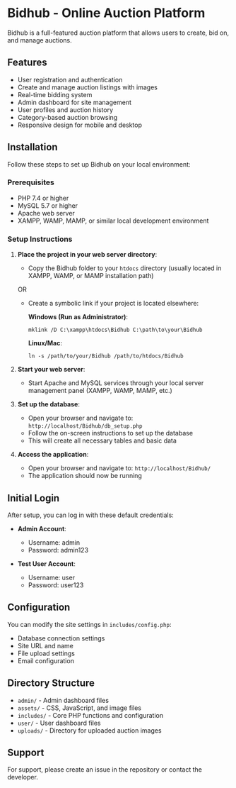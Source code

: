 # Bidhub - Online Auction Platform

Bidhub is a full-featured auction platform that allows users to create, bid on, and manage auctions.

## Features

- User registration and authentication
- Create and manage auction listings with images
- Real-time bidding system
- Admin dashboard for site management
- User profiles and auction history
- Category-based auction browsing
- Responsive design for mobile and desktop

## Installation

Follow these steps to set up Bidhub on your local environment:

### Prerequisites

- PHP 7.4 or higher
- MySQL 5.7 or higher
- Apache web server
- XAMPP, WAMP, MAMP, or similar local development environment

### Setup Instructions

1. **Place the project in your web server directory**:
   - Copy the Bidhub folder to your `htdocs` directory (usually located in XAMPP, WAMP, or MAMP installation path)

   OR

   - Create a symbolic link if your project is located elsewhere:
     
     **Windows (Run as Administrator)**:
     ```
     mklink /D C:\xampp\htdocs\Bidhub C:\path\to\your\Bidhub
     ```
     
     **Linux/Mac**:
     ```
     ln -s /path/to/your/Bidhub /path/to/htdocs/Bidhub
     ```

2. **Start your web server**: 
   - Start Apache and MySQL services through your local server management panel (XAMPP, WAMP, MAMP, etc.)

3. **Set up the database**:
   - Open your browser and navigate to: `http://localhost/Bidhub/db_setup.php`
   - Follow the on-screen instructions to set up the database
   - This will create all necessary tables and basic data

4. **Access the application**:
   - Open your browser and navigate to: `http://localhost/Bidhub/`
   - The application should now be running

## Initial Login

After setup, you can log in with these default credentials:

- **Admin Account**:
  - Username: admin
  - Password: admin123

- **Test User Account**:
  - Username: user
  - Password: user123

## Configuration

You can modify the site settings in `includes/config.php`:

- Database connection settings
- Site URL and name
- File upload settings
- Email configuration

## Directory Structure

- `admin/` - Admin dashboard files
- `assets/` - CSS, JavaScript, and image files
- `includes/` - Core PHP functions and configuration
- `user/` - User dashboard files
- `uploads/` - Directory for uploaded auction images

## Support

For support, please create an issue in the repository or contact the developer. 